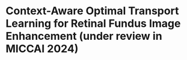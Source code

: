 # Context-Aware Optimal Transport Learning for Retinal Fundus Image Enhancement (under review in MICCAI 2024)

